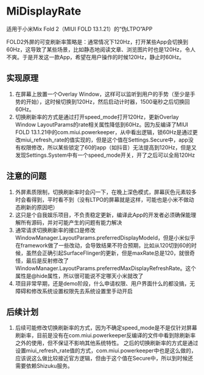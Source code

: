 # MiDisplayRate

适用于小米Mix Fold 2（MIUI FOLD 13.1.21）的“伪LTPO”APP

FOLD2外屏的可变刷新率策略是：通常情况下120Hz，打开某些App会切换到60Hz，这导致了某些场景，比如静态地阅读文章、浏览图片时也是120Hz，令人不爽。于是开发这一款App，希望在用户操作的时候120Hz，静止时60Hz。

## 实现原理
1. 在屏幕上放置一个Overlay Window，这样可以监听到用户的手势（至少是手势的开始），这时候切换到120Hz，然后启动计时器，1500毫秒之后切换回60Hz。
1. 切换刷新率的方式是通过打开speed_mode打开120Hz，更新Overlay Window LayoutParams的rate相关属性降低到60Hz。因为反编译了MIUI FOLD 13.1.21中的com.miui.powerkeeper，从中看出逻辑，锁60Hz是通过更改miui_refresh_rate的值实现的，但是这个值在Settings.Secure中，app没有权限修改，所以某些锁定了60的app（如抖音）无法提高到120Hz，但是又发现Settings.System中有一个speed_mode开关，开了之后可以全局120Hz

## 注意的问题
1. 外屏素质限制，切换刷新率时会闪一下，在晚上深色模式，屏幕灰色元素较多时会看得到，平时看不到（没有LTPO的屏幕就是这样，可能也是小米不做动态刷新的原因吧）
1. 这只是个自我娱乐项目，不负责稳定更新，编译此App的开发者必须确保能理解所有源码，并对可能产生的问题有能力解决
1. 通常请求切换刷新率的接口是修改WindowManager.LayoutParams.preferredDisplayModeId，但是小米似乎在framework做了一些改动，会导致结果不符合预期，比如从120切到60的时候，虽然会正确引起SurfaceFlinger的更新，但是maxRate总是120，就很奇怪，最后是反射修改了WindowManager.LayoutParams.preferredMaxDisplayRefreshRate。这个属性是@hide属性，所以很可能说不定哪天小米就改了
1. 项目非常早期，还是demo阶段，什么申请权限、用户界面什么的都没搞，无障碍和修改系统设置权限先去系统设置里手动开启

## 后续计划
1. 后续可能修改切换刷新率的方式，因为不确定speed_mode是不是仅针对屏幕刷新率，目前是没有在com.miui.powerkeeper反编译的文件中看到除刷新率之外的使用，但不保证不影响其他系统特性。
之后的切换刷新率的方式是通过设置miui_refresh_rate值的方式，com.miui.powerkeeper中也是这么做的，应该说这么做比较接近官方逻辑，但由于这个值在Secure中，所以到时候还需要依赖Shizuku服务。
